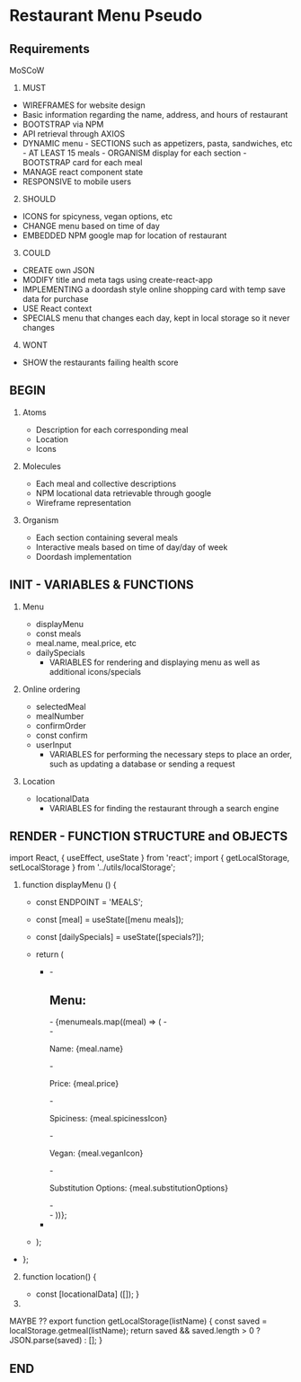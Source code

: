 # Restaurant Menu Pseudo
## Requirements
MoSCoW
1. MUST
- WIREFRAMES for website design
- Basic information regarding the name, address, and hours of restaurant
- BOOTSTRAP via NPM
- API retrieval through AXIOS
- DYNAMIC menu - SECTIONS such as appetizers, pasta, sandwiches, etc
               - AT LEAST 15 meals
               - ORGANISM display for each section
               - BOOTSTRAP card for each meal
- MANAGE react component state
- RESPONSIVE to mobile users

2. SHOULD
- ICONS for spicyness, vegan options, etc
- CHANGE menu based on time of day
- EMBEDDED NPM google map for location of restaurant

3. COULD
- CREATE own JSON
- MODIFY title and meta tags using create-react-app
- IMPLEMENTING a doordash style online shopping card with temp save data for purchase
- USE React context
- SPECIALS menu that changes each day, kept in local storage so it never changes

4. WONT
- SHOW the restaurants failing health score

## BEGIN
1. Atoms
    - Description for each corresponding meal
    - Location
    - Icons

2. Molecules
    - Each meal and collective descriptions 
    - NPM locational data retrievable through google
    - Wireframe representation

3. Organism
    - Each section containing several meals
    - Interactive meals based on time of day/day of week
    - Doordash implementation

## INIT - VARIABLES & FUNCTIONS
1. Menu
    - displayMenu
    - const meals
    - meal.name, meal.price, etc
    - dailySpecials
        - VARIABLES for rendering and displaying menu as well as additional icons/specials

2. Online ordering
    - selectedMeal
    - mealNumber
    - confirmOrder
    - const confirm
    - userInput
        - VARIABLES for performing the necessary steps to place an order, such as updating a database or sending a request

3. Location
    - locationalData
        - VARIABLES for finding the restaurant through a search engine

## RENDER - FUNCTION STRUCTURE and OBJECTS

import React, { useEffect, useState } from 'react';
import { getLocalStorage, setLocalStorage } from '../utils/localStorage';

1. function displayMenu () {
    - const ENDPOINT = 'MEALS';
    - const [meal] = useState([menu meals]);

    - const [dailySpecials] = useState([specials?]);

    - return (
      - <div>
        - <h2>Menu:</h2>
        - {menumeals.map((meal) => (
          - <div key={meal.name}>
            - <p>Name: {meal.name}</p>
            - <p>Price: {meal.price}</p>
            - <p>Spiciness: {meal.spicinessIcon}</p>
            - <p>Vegan: {meal.veganIcon}</p>
            - <p>Substitution Options: {meal.substitutionOptions}</p>
          - </div>
        - ))};
      - </div>
    - );
  - };


2. function location() {
    - const [locationalData] ([]); }

3. 



MAYBE ??
export function getLocalStorage(listName) {
  const saved = localStorage.getmeal(listName);
  return saved && saved.length > 0 ? JSON.parse(saved) : [];
}

## END